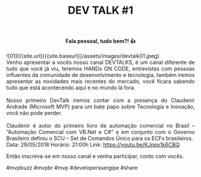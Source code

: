 ﻿---
title: "DEV TALK #1"
comments: true
excerpt_separator: "Ler mais"
categories:
  - DevTalk
---

<center><strong>Fala pessoal, tudo bem?! 👍 </strong></center> <br>
![01]({{site.url}}{{site.baseurl}}/assets/images/devtalk01.jpeg) 
<div style="text-align: justify;"> 
Venho apresentar a vocês nosso canal DEVTALKS, é um canal diferente de tudo que você já viu, teremos HANDs ON CODE, entrevistas com pessoas influentes da comunidade de desenvolvimento e tecnologia, também iremos apresentar as novidades mais recentes do mercado, você ficara sabendo tudo que está acontecendo aqui e no mundo lá fora.
<br /><br />
Nosso primeiro DevTalk iremos contar com a presença do Claudenir Andrade (Microsoft MVP) para um bate papo sobre Tecnologia e Inovação, você não pode perder.
<br /><br />
Claudenir é autor do primeiro livro de automação comercial no Brasil – “Automação Comercial com VB.Net
 e C#” e em conjunto com o Governo Brasileiro definiu o SCU – Set de Comandos Único para os ECFs brasileiros.
 <br />
 </div> 

<div style="text-align: justify;">
Data: 29/05/2018 
Horário: 21:00h
Link: <a href="https://youtu.be/KJppx1k6CBQ" alt="">https://youtu.be/KJppx1k6CBQ</a>

Então inscreva-se em nosso canal e venha participar, conto com vocês. 
</div> 


 

 #mvpbuzz #mvpbr #mvp #developerssergipe #share <br><br>